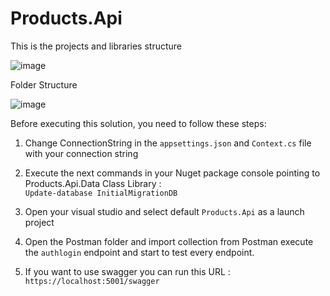 # Products.Api

This is the projects and libraries structure

![image](https://github.com/juandave25/Products.Api/assets/38296518/638ad96b-d049-4345-a69f-e71484b79e30)

Folder Structure

![image](https://github.com/juandave25/Products.Api/assets/38296518/b19b4ba8-7760-49aa-960b-c605e57215a6)

Before executing this solution, you need to follow these steps:

1. Change ConnectionString in the <code>appsettings.json</code> and <code>Context.cs</code> file with your connection string

2. Execute the next commands in your Nuget package console pointing to Products.Api.Data Class Library :  
  <code>Update-database InitialMigrationDB</code>

3. Open your visual studio and select default <code>Products.Api</code> as a launch project

4. Open the Postman folder and import collection from Postman execute the <code>authlogin</code> endpoint and start to test every endpoint.

5. If you want to use swagger you can run this URL :
   <code>https://localhost:5001/swagger</code>
